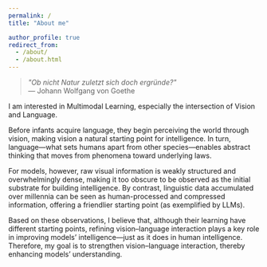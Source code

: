 ```yaml
---
permalink: /
title: "About me"

author_profile: true
redirect_from: 
  - /about/
  - /about.html
---
```



> *"Ob nicht Natur zuletzt sich doch ergründe?"*  
> — Johann Wolfgang von Goethe


I am interested in Multimodal Learning, especially the intersection of Vision and Language.

Before infants acquire language, they begin perceiving the world through vision, making vision a natural starting point for intelligence. In turn, language—what sets humans apart from other species—enables abstract thinking that moves from phenomena toward underlying laws.

For models, however, raw visual information is weakly structured and overwhelmingly dense, making it too obscure to be observed as the initial substrate for building intelligence. By contrast, linguistic data accumulated over millennia can be seen as human-processed and compressed information, offering a friendlier starting point (as exemplified by LLMs). 

Based on these observations, I believe that, although their learning have different starting points, refining vision–language interaction plays a key role in improving models’ intelligence—just as it does in human intelligence. Therefore, my goal is to strengthen vision–language interaction, thereby enhancing models’ understanding.


